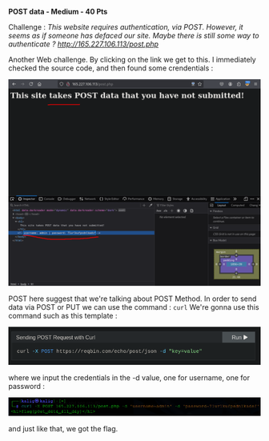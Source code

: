 **POST data - Medium - 40 Pts**

Challenge : *This website requires authentication, via POST. However, it seems as if someone has defaced our site. Maybe there is still some way to authenticate ? http://165.227.106.113/post.php*



Another Web challenge. By clicking on the link we get to this. I immediately checked the source code, and then found some crendentials :

![](https://github.com/Kaalig/CTFLearn-Writeups/blob/364aeb1ad13c436beff73c967f50e8d58badc2f3/images/Pasted%20image%2020250824232049.png)

POST here suggest that we're talking about POST Method. In order to send data via POST or PUT we can use the command : `curl`
We're gonna use this command such as this template : 

![](https://github.com/Kaalig/CTFLearn-Writeups/blob/364aeb1ad13c436beff73c967f50e8d58badc2f3/images/Pasted%20image%2020250824232535.png)

where we input the credentials in the -d value, one for username, one for password :

![](https://github.com/Kaalig/CTFLearn-Writeups/blob/364aeb1ad13c436beff73c967f50e8d58badc2f3/images/Pasted%20image%2020250824232956.png)

and just like that, we got the flag.
